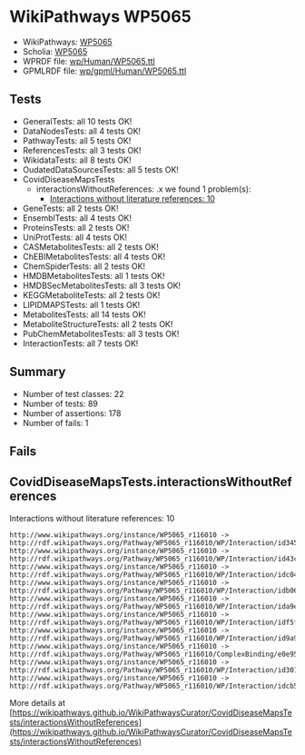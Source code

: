 # WikiPathways WP5065

* WikiPathways: [WP5065](https://identifiers.org/wikipathways:WP5065)
* Scholia: [WP5065](https://scholia.toolforge.org/wikipathways/WP5065)
* WPRDF file: [wp/Human/WP5065.ttl](../wp/Human/WP5065.ttl)
* GPMLRDF file: [wp/gpml/Human/WP5065.ttl](../wp/gpml/Human/WP5065.ttl)

## Tests
* GeneralTests: all 10 tests OK!
* DataNodesTests: all 4 tests OK!
* PathwayTests: all 5 tests OK!
* ReferencesTests: all 3 tests OK!
* WikidataTests: all 8 tests OK!
* OudatedDataSourcesTests: all 5 tests OK!
* CovidDiseaseMapsTests
    * interactionsWithoutReferences: .x we found 1 problem(s):
        * [Interactions without literature references: 10](#9701cce1)
* GeneTests: all 2 tests OK!
* EnsemblTests: all 4 tests OK!
* ProteinsTests: all 2 tests OK!
* UniProtTests: all 4 tests OK!
* CASMetabolitesTests: all 2 tests OK!
* ChEBIMetabolitesTests: all 4 tests OK!
* ChemSpiderTests: all 2 tests OK!
* HMDBMetabolitesTests: all 1 tests OK!
* HMDBSecMetabolitesTests: all 3 tests OK!
* KEGGMetaboliteTests: all 2 tests OK!
* LIPIDMAPSTests: all 1 tests OK!
* MetabolitesTests: all 14 tests OK!
* MetaboliteStructureTests: all 2 tests OK!
* PubChemMetabolitesTests: all 3 tests OK!
* InteractionTests: all 7 tests OK!


## Summary

* Number of test classes: 22
* Number of tests: 89
* Number of assertions: 178
* Number of fails: 1

## Fails

<a name="9701cce1" />

## CovidDiseaseMapsTests.interactionsWithoutReferences

Interactions without literature references: 10
```
http://www.wikipathways.org/instance/WP5065_r116010 -> http://rdf.wikipathways.org/Pathway/WP5065_r116010/WP/Interaction/id34540c1c
http://www.wikipathways.org/instance/WP5065_r116010 -> http://rdf.wikipathways.org/Pathway/WP5065_r116010/WP/Interaction/id43cd660f
http://www.wikipathways.org/instance/WP5065_r116010 -> http://rdf.wikipathways.org/Pathway/WP5065_r116010/WP/Interaction/idc047fb67
http://www.wikipathways.org/instance/WP5065_r116010 -> http://rdf.wikipathways.org/Pathway/WP5065_r116010/WP/Interaction/idb065e73b
http://www.wikipathways.org/instance/WP5065_r116010 -> http://rdf.wikipathways.org/Pathway/WP5065_r116010/WP/Interaction/ida9ef11ca
http://www.wikipathways.org/instance/WP5065_r116010 -> http://rdf.wikipathways.org/Pathway/WP5065_r116010/WP/Interaction/idf5f63b5b
http://www.wikipathways.org/instance/WP5065_r116010 -> http://rdf.wikipathways.org/Pathway/WP5065_r116010/WP/Interaction/id9a9099b7
http://www.wikipathways.org/instance/WP5065_r116010 -> http://rdf.wikipathways.org/Pathway/WP5065_r116010/ComplexBinding/e0e95
http://www.wikipathways.org/instance/WP5065_r116010 -> http://rdf.wikipathways.org/Pathway/WP5065_r116010/WP/Interaction/id30105322
http://www.wikipathways.org/instance/WP5065_r116010 -> http://rdf.wikipathways.org/Pathway/WP5065_r116010/WP/Interaction/idcb5a79c6
```

More details at [https://wikipathways.github.io/WikiPathwaysCurator/CovidDiseaseMapsTests/interactionsWithoutReferences](https://wikipathways.github.io/WikiPathwaysCurator/CovidDiseaseMapsTests/interactionsWithoutReferences)


